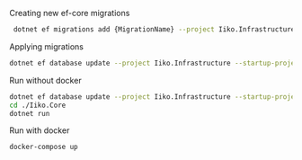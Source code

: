 Creating new ef-core migrations 

```sh
 dotnet ef migrations add {MigrationName} --project Iiko.Infrastructure --startup-project Iiko.Core
```

Applying migrations

```sh
dotnet ef database update --project Iiko.Infrastructure --startup-project Iiko.Core
```

Run without docker 
```sh
dotnet ef database update --project Iiko.Infrastructure --startup-project Iiko.Core
cd ./Iiko.Core
dotnet run 
```

Run with docker
```sh
docker-compose up
```